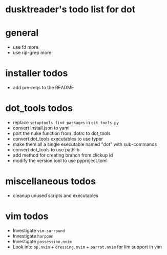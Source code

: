 # dusktreader's todo list for dot

# general

* use fd more
* use rip-grep more

# installer todos

* add pre-reqs to the README


# dot_tools todos

* replace `setuptools.find_packages` in `git_tools.py`
* convert install.json to yaml
* port the nuke function from .dotrc to dot_tools
* convert dot_tools executables to use typer
* make them all a single executable named "dot" with sub-commands
* convert dot_tools to use pathlib
* add method for creating branch from clickup id
* modify the version tool to use pyproject.toml


# miscellaneous todos

* cleanup unused scripts and executables


# vim todos

* Investigate `vim-surround`
* Investigate `harpoon`
* Investigate `possession.nvim`
* Look into `op.nvim` + `dressing.nvim` + `parrot.nvim` for llm support in vim
